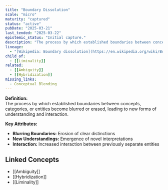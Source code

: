 ```yaml
---
title: "Boundary Dissolution"
scale: "micro"
maturity: "captured"
status: "active"
pubDate: "2025-03-21"
last_tended: "2025-03-22"
epistemic_status: "Initial capture."
description: "The process by which established boundaries between concepts, categories, or entities become blurred or erased, leading to new forms of understanding and interaction."
lineage:
  - "[Wikipedia: Boundary dissolution](https://en.wikipedia.org/wiki/Boundary_dissolution)"
child_of:
  - [[Liminality]]
related:
  - [[Ambiguity]]
  - [[Hybridization]]
missing_links:
  - Conceptual Blending
---
```

**Definition:**  
The process by which established boundaries between concepts, categories, or entities become blurred or erased, leading to new forms of understanding and interaction.

**Key Attributes:**  
- **Blurring Boundaries:** Erosion of clear distinctions  
- **New Understandings:** Emergence of novel interpretations  
- **Interaction:** Increased interaction between previously separate entities

## Linked Concepts
- [[Ambiguity]]
- [[Hybridization]]
- [[Liminality]]
